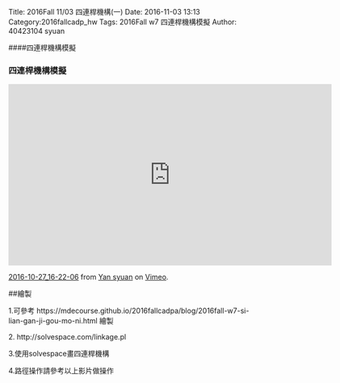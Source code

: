 Title: 2016Fall 11/03 四連桿機構(一)
Date: 2016-11-03 13:13
Category:2016fallcadp_hw
Tags: 2016Fall w7 四連桿機構模擬
Author: 40423104 syuan

####四連桿機構模擬
<!-- PELICAN_END_SUMMARY -->
### 四連桿機構模擬
<iframe src="https://player.vimeo.com/video/189118736" width="640" height="360" frameborder="0" webkitallowfullscreen mozallowfullscreen allowfullscreen></iframe>
<p><a href="https://vimeo.com/189118736">2016-10-27_16-22-06</a> from <a href="https://vimeo.com/user44900188">Yan syuan</a> on <a href="https://vimeo.com">Vimeo</a>.</p>

##繪製
<p>1.可參考 https://mdecourse.github.io/2016fallcadpa/blog/2016fall-w7-si-lian-gan-ji-gou-mo-ni.html 繪製</p>
<p>2. http://solvespace.com/linkage.pl </p>
<p>3.使用solvespace畫四連桿機構</p>
<p>4.路徑操作請參考以上影片做操作</p>
